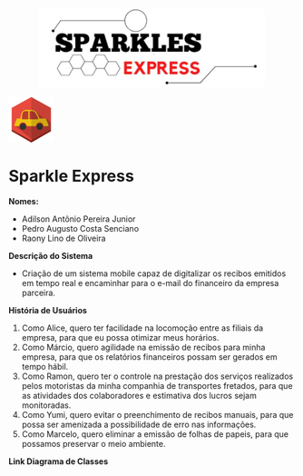 <p align="center">
  <img src="assets/logo.jpg" alt="Sparkle Express" width="400"/>
</p>

<img src="assets/car-icon.png" alt="Car" width="80"/>

# Sparkle Express

**Nomes:**

- Adilson Antônio Pereira Junior
- Pedro Augusto Costa Senciano
- Raony Lino de Oliveira

**Descrição do Sistema**

- Criação de um sistema mobile capaz de digitalizar os recibos emitidos em tempo real e encaminhar para o e-mail do financeiro da empresa parceira.

**História de Usuários** 

1. Como Alice, quero ter facilidade na locomoção entre as filiais da empresa, para que eu possa otimizar meus horários.
2. Como Márcio, quero agilidade na emissão de recibos para minha empresa, para que os relatórios financeiros possam ser gerados em tempo hábil.
3. Como Ramon, quero ter o controle na prestação dos serviços realizados pelos motoristas da minha companhia de transportes fretados, para que as atividades dos colaboradores e estimativa dos lucros sejam monitoradas.
4. Como Yumi, quero evitar o preenchimento de recibos manuais, para que possa ser amenizada a possibilidade de erro nas informações.
5. Como Marcelo, quero eliminar a emissão de folhas de papeis, para que possamos preservar o meio ambiente.

**Link Diagrama de Classes**
